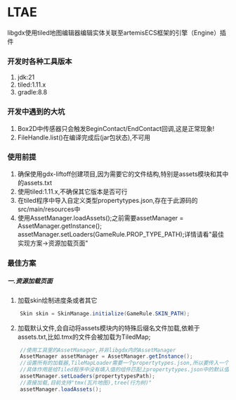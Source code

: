 # LTAE
libgdx使用tiled地图编辑器编辑实体关联至artemisECS框架的引擎（Engine）插件

### 开发时各种工具版本
1. jdk:21
2. tiled:1.11.x
3. gradle:8.8

### 开发中遇到的大坑
1. Box2D中传感器只会触发BeginContact/EndContact回调,这是正常现象!
2. FileHandle.list()在编译完成后(jar包状态),不可用

### 使用前提
1. 确保使用gdx-liftoff创建项目,因为需要它的文件结构,特别是assets模块和其中的assets.txt
2. 使用tiled:1.11.x,不确保其它版本是否可行
3. 在tiled程序中导入自定义类型propertytypes.json,存在于此源码的src/main/resources中
4. 使用AssetManager.loadAssets();之前需要assetManager = AssetManager.getInstance(); assetManager.setLoaders(GameRule.PROP_TYPE_PATH);详情请看"最佳实现方案->资源加载页面"
       

### 最佳方案
##### 一.资源加载页面
1. 加载skin绘制进度条或者其它
```java
    Skin skin = SkinManage.initialize(GameRule.SKIN_PATH);
```
2. 加载默认文件,会自动将assets模块内的特殊后缀名文件加载,依赖于assets.txt,比如.tmx的文件会被加载为TiledMap;
```java
    //使用工具里的AssetManager,并非libgdx内的AssetManager
    AssetManager assetManager = AssetManager.getInstance();
    //设置所有的加载器,TileMapLoader需要一个propertytypes.json,所以要传入一个path
    //具体作用是给Tiled程序中没有填入值的组件匹配上propertytypes.json中的默认值
    assetManager.setLoaders(propertytypesPath);
    //直接加载,目前支持"tmx(瓦片地图),tree(行为树)"
    assetManager.loadAssets();
```
